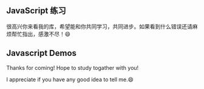 ## JavaScript 练习

很高兴你来看我的库，希望能和你共同学习，共同进步。如果看到什么错误还请麻烦帮忙指出，感激不尽！:smile:


## Javascript Demos

Thanks for coming! Hope to study togather with you!

I appreciate if you have any good idea to tell me.:smile:



